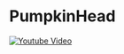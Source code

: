 # PumpkinHead

[![Youtube Video](https://img.youtube.com/vi/O8WwHHtcc4o/0.jpg)](https://www.youtube.com/watch?v=O8WwHHtcc4o)
